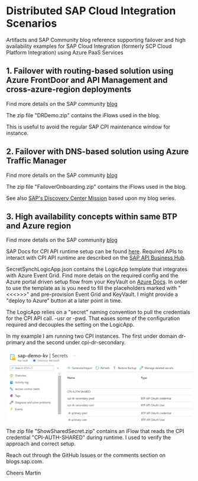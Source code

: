 # Distributed SAP Cloud Integration Scenarios
Artifacts and SAP Community blog reference supporting failover and high availability examples for SAP Cloud Integration (formerly SCP Cloud Platform Integration) using Azure PaaS Services

## 1. Failover with routing-based solution using Azure FrontDoor and API Management and cross-azure-region deployments
Find more details on the SAP community [blog](https://blogs.sap.com/2020/11/23/how-to-crash-your-iflows-and-watch-them-failover-beautifully/) 

The zip file "DRDemo.zip" contains the iFlows used in the blog.

This is useful to avoid the regular SAP CPI maintenance window for instance.

## 2. Failover with DNS-based solution using Azure Traffic Manager
Find more details on the SAP community [blog](https://blogs.sap.com/2021/01/18/second-round-of-crashing-iflows-in-cpi-and-failing-over-with-azure-even-simpler) 

The zip file "FailoverOnboarding.zip" contains the iFlows used in the blog.

See also [SAP's Discovery Center Mission](https://github.com/SAP-samples/btp-cloud-integration-intelligent-routing) based upon my blog series.

## 3. High availability concepts within same BTP and Azure region
Find more details on the SAP community [blog](https://blogs.sap.com/2021/09/23/black-friday-will-take-your-cpi-instance-offline-unless/)

SAP Docs for CPI API runtime setup can be found [here](https://help.sap.com/viewer/368c481cd6954bdfa5d0435479fd4eaf/Cloud/en-US/20e26a837a8449c4b8b934b07f71cb76.html). Required APIs to interact with CPI API runtime are described on the [SAP API Business Hub](https://api.sap.com/package/CloudIntegrationAPI?section=Artifacts).

SecretSynchLogicApp.json contains the LogicApp template that integrates with Azure Event Grid. Find more detais on the required config and the Azure portal driven setup flow from your KeyVault on [Azure Docs](https://docs.microsoft.com/en-us/azure/key-vault/general/event-grid-logicapps). In order to use the template as is you need to fill the placeholders marked with "<<<>>>" and pre-provision Event Grid and KeyVault. I might provide a "deploy to Azure" button at a later point in time.

The LogicApp relies on a "secret" naming convention to pull the credentials for the CPI API call. <cpi domain>-usr or -pwd. That eases some of the configuration required and decouples the setting on the LogicApp.

In my example I am running two CPI instances. The first under domain dr-primary and the second under cpi-dr-secondary.

![Secret list](/keyvault-secret-list.png)

The zip file "ShowSharedSecret.zip" contains an iFlow that reads the CPI credential "CPI-AUTH-SHARED" during runtime. I used to verify the approach and correct setup.


Reach out through the GitHub Issues or the comments section on blogs.sap.com.

Cheers
Martin